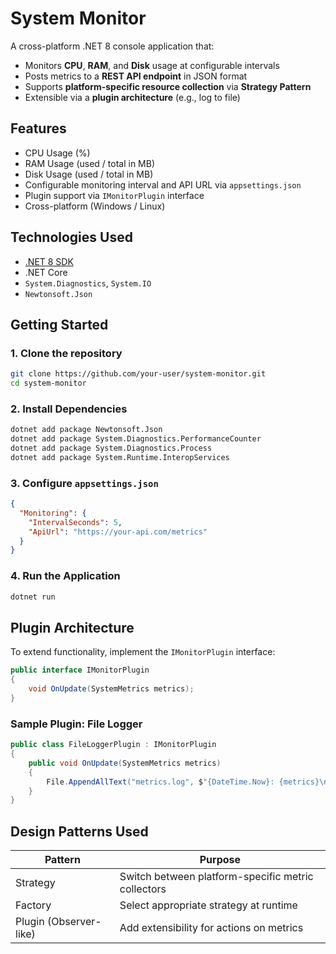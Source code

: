 # System Monitor

A cross-platform .NET 8 console application that:

- Monitors **CPU**, **RAM**, and **Disk** usage at configurable intervals  
- Posts metrics to a **REST API endpoint** in JSON format  
- Supports **platform-specific resource collection** via **Strategy Pattern**
- Extensible via a **plugin architecture** (e.g., log to file)

## Features

- CPU Usage (%)
- RAM Usage (used / total in MB)
- Disk Usage (used / total in MB)
- Configurable monitoring interval and API URL via `appsettings.json`
- Plugin support via `IMonitorPlugin` interface
- Cross-platform (Windows / Linux)

## Technologies Used

- [.NET 8 SDK](https://dotnet.microsoft.com/)
- .NET Core
- `System.Diagnostics`, `System.IO`
- `Newtonsoft.Json`

## Getting Started

### 1. Clone the repository

```bash
git clone https://github.com/your-user/system-monitor.git
cd system-monitor
```

### 2. Install Dependencies

```bash
dotnet add package Newtonsoft.Json
dotnet add package System.Diagnostics.PerformanceCounter
dotnet add package System.Diagnostics.Process
dotnet add package System.Runtime.InteropServices
```

### 3. Configure `appsettings.json`

```json
{
  "Monitoring": {
    "IntervalSeconds": 5,
    "ApiUrl": "https://your-api.com/metrics"
  }
}
```

### 4. Run the Application

```bash
dotnet run
```

## Plugin Architecture

To extend functionality, implement the `IMonitorPlugin` interface:

```csharp
public interface IMonitorPlugin
{
    void OnUpdate(SystemMetrics metrics);
}
```

### Sample Plugin: File Logger

```csharp
public class FileLoggerPlugin : IMonitorPlugin
{
    public void OnUpdate(SystemMetrics metrics)
    {
        File.AppendAllText("metrics.log", $"{DateTime.Now}: {metrics}\n");
    }
}
```

## Design Patterns Used

| Pattern         | Purpose                                           |
|----------------|---------------------------------------------------|
| Strategy        | Switch between platform-specific metric collectors |
| Factory         | Select appropriate strategy at runtime            |
| Plugin (Observer-like) | Add extensibility for actions on metrics |

